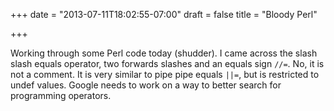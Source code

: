 +++
date = "2013-07-11T18:02:55-07:00"
draft = false
title = "Bloody Perl"

+++

Working through some Perl code today (shudder). I came across the slash slash equals operator, two forwards slashes and an equals sign `//=`. No, it is not a comment. It is very similar to pipe pipe equals `||=`, but is restricted to undef values. Google needs to work on a way to better search for programming operators.